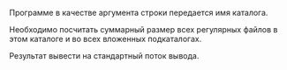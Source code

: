 Программе в качестве аргумента строки передается имя каталога.

Необходимо посчитать суммарный размер всех регулярных файлов в этом каталоге и во всех вложенных подкаталогах.

Результат вывести на стандартный поток вывода.
